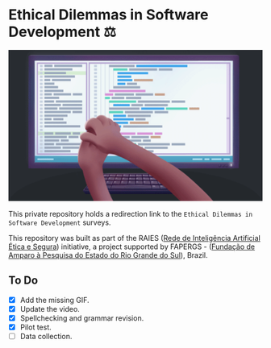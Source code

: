 # Ethical Dilemmas in Software Development ⚖️

<img src="./img/Dilemma-00.gif" alt="An animation of a hand stretching another in front of a computer monitor." height="300">

This private repository holds a redirection link to the `Ethical Dilemmas in Software Development` surveys.

This repository was built as part of the RAIES ([Rede de Inteligência Artificial Ética e Segura](https://www.raies.org/)) initiative, a project supported by FAPERGS - ([Fundação de Amparo à Pesquisa do Estado do Rio Grande do Sul](https://fapergs.rs.gov.br/inicial)), Brazil.

## To Do

- [X] Add the missing GIF.
- [X] Update the video.
- [X] Spellchecking and grammar revision.
- [x] Pilot test.
- [ ] Data collection.

